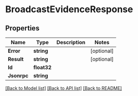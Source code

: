 # BroadcastEvidenceResponse

## Properties

Name | Type | Description | Notes
------------ | ------------- | ------------- | -------------
**Error** | **string** |  | [optional] 
**Result** | **string** |  | [optional] 
**Id** | **float32** |  | 
**Jsonrpc** | **string** |  | 

[[Back to Model list]](../README.md#documentation-for-models) [[Back to API list]](../README.md#documentation-for-api-endpoints) [[Back to README]](../README.md)


